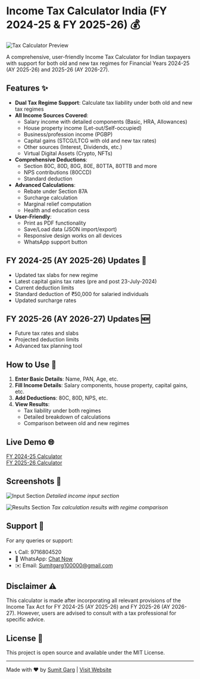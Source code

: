 # Income Tax Calculator India (FY 2024-25 & FY 2025-26) 💰

![Tax Calculator Preview](https://sumitgarg100000.github.io/IncometaxCalculator/Image.jpg)

A comprehensive, user-friendly Income Tax Calculator for Indian taxpayers with support for both old and new tax regimes for Financial Years 2024-25 (AY 2025-26) and 2025-26 (AY 2026-27).

## Features ✨

- **Dual Tax Regime Support**: Calculate tax liability under both old and new tax regimes
- **All Income Sources Covered**:
  - Salary income with detailed components (Basic, HRA, Allowances)
  - House property income (Let-out/Self-occupied)
  - Business/profession income (PGBP)
  - Capital gains (STCG/LTCG with old and new tax rates)
  - Other sources (Interest, Dividends, etc.)
  - Virtual Digital Assets (Crypto, NFTs)
- **Comprehensive Deductions**:
  - Section 80C, 80D, 80G, 80E, 80TTA, 80TTB and more
  - NPS contributions (80CCD)
  - Standard deduction
- **Advanced Calculations**:
  - Rebate under Section 87A
  - Surcharge calculation
  - Marginal relief computation
  - Health and education cess
- **User-Friendly**:
  - Print as PDF functionality
  - Save/Load data (JSON import/export)
  - Responsive design works on all devices
  - WhatsApp support button

## FY 2024-25 (AY 2025-26) Updates 📅
- Updated tax slabs for new regime
- Latest capital gains tax rates (pre and post 23-July-2024)
- Current deduction limits
- Standard deduction of ₹50,000 for salaried individuals
- Updated surcharge rates

## FY 2025-26 (AY 2026-27) Updates 🆕
- Future tax rates and slabs
- Projected deduction limits
- Advanced tax planning tool

## How to Use 🚀

1. **Enter Basic Details**: Name, PAN, Age, etc.
2. **Fill Income Details**: Salary components, house property, capital gains, etc.
3. **Add Deductions**: 80C, 80D, NPS, etc.
4. **View Results**: 
   - Tax liability under both regimes
   - Detailed breakdown of calculations
   - Comparison between old and new regimes

## Live Demo 🌐

[FY 2024-25 Calculator](https://sumitgarg100000.github.io/IncometaxCalculator/)  
[FY 2025-26 Calculator](https://sumitgarg100000.github.io/IncometaxCalculator/FY2025-26/)

## Screenshots 📸

![Input Section](screenshots/input.png)
*Detailed income input section*

![Results Section](screenshots/results.png)
*Tax calculation results with regime comparison*

## Support 💬

For any queries or support:
- 📞 Call: 9716804520
- 💬 WhatsApp: [Chat Now](https://wa.me/9716804520)
- ✉️ Email: Sumitgarg100000@gmail.com

## Disclaimer ⚠️

This calculator is made after incorporating all relevant provisions of the Income Tax Act for FY 2024-25 (AY 2025-26) and FY 2025-26 (AY 2026-27). However, users are advised to consult with a tax professional for specific advice.

## License 📜

This project is open source and available under the MIT License.

---

Made with ❤️ by [Sumit Garg](https://github.com/sumitgarg100000) | [Visit Website](https://sumitgarg100000.github.io/Home/)
